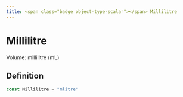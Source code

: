 ```yaml
---
title: <span class="badge object-type-scalar"></span> Millilitre
---
```

# <span class="badge object-type-scalar"></span> Millilitre

Volume: millilitre (mL)

## Definition

```go
const Millilitre = "mlitre"
```
